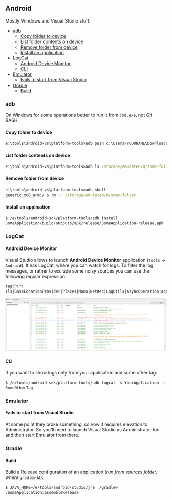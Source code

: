 ## Android

Mostly Windows and Visual Studio stuff.

<!-- MarkdownTOC -->

- [adb](#adb)
    - [Copy folder to device](#copy-folder-to-device)
    - [List folder contents on device](#list-folder-contents-on-device)
    - [Remove folder from device](#remove-folder-from-device)
    - [Install an application](#install-an-application)
- [LogCat](#logcat)
    - [Android Device Monitor](#android-device-monitor)
    - [CLI](#cli)
- [Emulator](#emulator)
    - [Fails to start from Visual Studio](#fails-to-start-from-visual-studio)
- [Gradle](#gradle)
    - [Build](#build)

<!-- /MarkdownTOC -->

### adb

On Windows for some operations better to run it from `cmd.exe`, not Git BASH.

#### Copy folder to device

``` cmd
e:\tools\android-vs\platform-tools>adb push c:\Users\YOURNAME\Downloads\some-folder /storage/emulated/0
```

#### List folder contents on device

``` cmd
e:\tools\android-vs\platform-tools>adb ls /storage/emulated/0/some-folder
```

#### Remove folder from device

``` cmd
e:\tools\android-vs\platform-tools>adb shell
generic_x86_arm:/ $ rm -r /storage/emulated/0/some-folder
```

#### Install an application

```
$ /e/tools/android-sdk/platform-tools/adb install SomeApplication/build/outputs/apk/release/SomeApplication-release.apk
```

### LogCat

#### Android Device Monitor

Visual Studio allows to launch **Android Device Monitor** application (`Tools` → `Android`). It has LogCat, where you can watch for logs. To filter the log messages, or rather to exclude some noisy sources you can use the following regular expression:

```
tag:^(?!(ls|GnssLocationProvider|Places|Mono|NetRec|LogUtils|AsyncOperation|aqtk|netmgr|GLSUser|AudioController))
```

![](./android-device-monitor.png)

#### CLI

If you want to show logs only from your application and some other tag:

```
$ /e/tools/android-sdk/platform-tools/adb logcat -s YourApplication -s SomeOtherTag
```

### Emulator

#### Fails to start from Visual Studio

At some point they broke something, so now it requires elevation to Administrator. So you'll need to launch Visual Studio as Administrator too and then start Emulator from there.

### Gradle

#### Build

Build a Release configuration of an application (*run from sources folder, where `gradlew` is*):

```
$ JAVA_HOME=/e/tools/android-studio/jre ./gradlew :SomeApplication:assembleRelease
```
